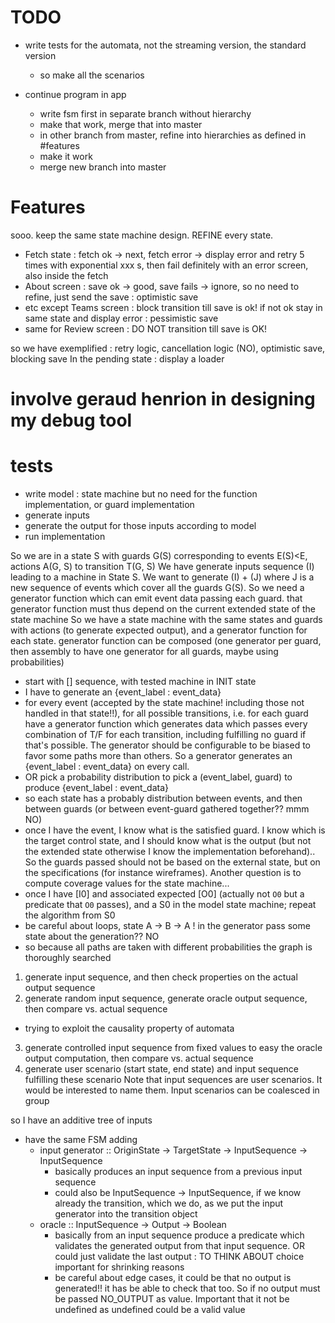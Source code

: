 # TODO
- write tests for the automata, not the streaming version, the standard version
  - so make all the scenarios

- continue program in app
  - write fsm first in separate branch without hierarchy
  - make that work, merge that into master
  - in other branch from master, refine into hierarchies as defined in #features
  - make it work
  - merge new branch into master

# Features
sooo. keep the same state machine design. REFINE every state. 

- Fetch state : fetch ok -> next, fetch error -> display error and retry 5 times with exponential
 xxx s, then fail definitely with an error screen, also inside the fetch
- About screen : save ok -> good, save fails -> ignore, so no need to refine, just send the save 
: optimistic save
- etc except Teams screen : block transition till save is ok! if not ok stay in same state and 
display error : pessimistic save
- same for Review screen : DO NOT transition till save is OK!


so we have exemplified : retry logic, cancellation logic (NO), optimistic save, blocking save
In the pending state : display a loader

# involve geraud henrion in designing my debug tool

# tests
- write model : state machine but no need for the function implementation, or guard implementation
- generate inputs
- generate the output for those inputs according to model
- run implementation

So we are in a state S with guards G(S) corresponding to events E(S)<E, actions A(G, S) to 
transition T(G, S)
We have generate inputs sequence (I) leading to a machine in State S.
We want to generate (I) + (J) where J is a new sequence of events which cover all the guards G(S).
So we need a generator function which can emit event data passing each guard. that generator 
function must thus depend on the current extended state of the state machine
So we have a state machine with the same states and guards with actions (to generate expected 
output), and a generator function for each state.
generator function can be composed (one generator per guard, then assembly to have one generator 
for all guards, maybe using probabilities) 

- start with [] sequence, with tested machine in INIT state
- I have to generate an {event_label : event_data}
- for every event (accepted by the state machine! including those not handled in that state!!), for 
all possible transitions, i.e. for each guard have a generator function which generates data 
which passes every combination of T/F for each transition, including fulfilling no guard if 
that's possible. The generator should be configurable to be biased to favor some paths more than 
others. So a generator generates an {event_label : event_data} on every call.
- OR pick a probability distribution to pick a (event_label, guard) to produce {event_label : 
event_data}
- so each state has a probably distribution between events, and then between guards (or between 
event-guard gathered together?? mmm NO)
- once I have the event, I know what is the satisfied guard. I know which is the target control 
state, and I should know what is the output (but not the extended state otherwise I know the 
implementation beforehand).. So the guards passed should not be based on the external state, but
 on the specifications (for instance wireframes). Another question is to compute coverage values 
 for the state machine...
 - once I have [I0] and associated expected [O0] (actually not `O0` but a predicate that `O0` 
 passes), and a S0 in the model state machine; repeat the algorithm from S0
- be careful about loops, state A -> B -> A ! in the generator pass some state about the 
generation?? NO
- so because all paths are taken with different probabilities the graph is thoroughly searched

1. generate input sequence, and then check properties on the actual output sequence
2. generate random input sequence, generate oracle output sequence, then compare vs. actual sequence
  - trying to exploit the causality property of automata
3. generate controlled input sequence from fixed values to easy the oracle output computation, then 
compare vs. actual sequence
4. generate user scenario (start state, end state) and input sequence fulfilling these scenario
Note that input sequences are user scenarios. It would be interested to name them. Input 
scenarios can be coalesced in group 

so I have an additive tree of inputs 

- have the same FSM adding
  - input generator :: OriginState -> TargetState -> InputSequence -> InputSequence
    - basically produces an input sequence from a previous input sequence
    - could also be InputSequence -> InputSequence, if we know already the transition, which we 
    do, as we put the input generator into the transition object
  - oracle :: InputSequence -> Output -> Boolean
    - basically from an input sequence produce a predicate which validates the generated output 
    from that input sequence. OR could just validate the last output : TO THINK ABOUT choice 
    important for shrinking reasons
    - be careful about edge cases, it could be that no output is generated!! it has be able to 
    check that too. So if no output must be passed NO_OUTPUT as value. Important that it not be 
    undefined as undefined could be a valid value

